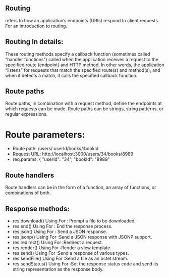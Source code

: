 ## Routing
 
 refers to how an application’s endpoints (URIs) respond to client requests. For an introduction to routing.

## Routing In details:
 These routing methods specify a callback function (sometimes called “handler functions”) called when the application receives a request to the specified route (endpoint) and HTTP method. In other words, the application “listens” for requests that match the specified route(s) and method(s), and when it detects a match, it calls the specified callback function.

 ## Route paths
Route paths, in combination with a request method, define the endpoints at which requests can be made. Route paths can be strings, string patterns, or regular expressions.

# Route parameters:
* Route path: /users/:userId/books/:bookId
* Request URL: http://localhost:3000/users/34/books/8989
* req.params: { "userId": "34", "bookId": "8989" 


## Route handlers

Route handlers can be in the form of a function, an array of functions, or combinations of both.

## Response methods:

* res.download() Using For :	Prompt a file to be downloaded.
* res.end()	Using For : End the response process.
* res.json() Using For : Send a JSON response.
* res.jsonp() Using For :Send a JSON response with JSONP support.
* res.redirect() Using For :Redirect a request.
* res.render() Using For :Render a view template.
* res.send() Using For :Send a response of various types.
* res.sendFile() Using For :Send a file as an octet stream.
* res.sendStatus() Using For :Set the response status code and send its string representation as the response body.